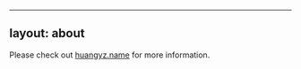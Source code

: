 
---
layout: about
---

Please check out [huangyz.name](https://huangyz.name) for more information.
